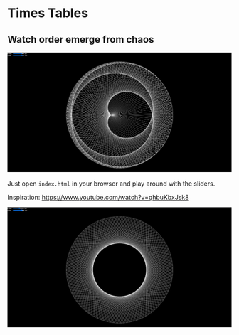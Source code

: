 # Times Tables
## Watch order emerge from chaos

![example](/assets/pics/example.png)

Just open `index.html` in your browser and play around with the sliders.

Inspiration: https://www.youtube.com/watch?v=qhbuKbxJsk8

![example](/assets/pics/example2.png)
